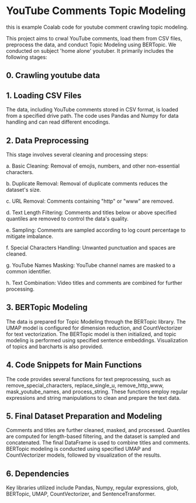# YouTube Comments Topic Modeling
this is example Coalab code for youtube comment crawling topic modeling.

This project aims to crwal YouTube comments, load them from CSV files, preprocess the data, and conduct Topic Modeling using BERTopic. We conducted on subject 'home alone' youtuber. It primarily includes the following stages:

## 0. Crawling youtube data

## 1. Loading CSV Files
The data, including YouTube comments stored in CSV format, is loaded from a specified drive path. The code uses Pandas and Numpy for data handling and can read different encodings.

## 2. Data Preprocessing
This stage involves several cleaning and processing steps:

a. Basic Cleaning: Removal of emojis, numbers, and other non-essential characters.

b. Duplicate Removal: Removal of duplicate comments reduces the dataset's size.

c. URL Removal: Comments containing "http" or "www" are removed.

d. Text Length Filtering: Comments and titles below or above specified quantiles are removed to control the data's quality.

e. Sampling: Comments are sampled according to log count percentage to mitigate imbalance.

f. Special Characters Handling: Unwanted punctuation and spaces are cleaned.

g. YouTube Names Masking: YouTube channel names are masked to a common identifier.

h. Text Combination: Video titles and comments are combined for further processing.

## 3. BERTopic Modeling
The data is prepared for Topic Modeling through the BERTopic library. The UMAP model is configured for dimension reduction, and CountVectorizer for text vectorization. The BERTopic model is then initialized, and topic modeling is performed using specified sentence embeddings. Visualization of topics and barcharts is also provided.

## 4. Code Snippets for Main Functions
The code provides several functions for text preprocessing, such as remove_special_characters, replace_single_u, remove_http_www, mask_youtube_names, and process_string. These functions employ regular expressions and string manipulations to clean and prepare the text data.

## 5. Final Dataset Preparation and Modeling
Comments and titles are further cleaned, masked, and processed. Quantiles are computed for length-based filtering, and the dataset is sampled and concatenated. The final DataFrame is used to combine titles and comments. BERTopic modeling is conducted using specified UMAP and CountVectorizer models, followed by visualization of the results.

## 6. Dependencies
Key libraries utilized include Pandas, Numpy, regular expressions, glob, BERTopic, UMAP, CountVectorizer, and SentenceTransformer.

